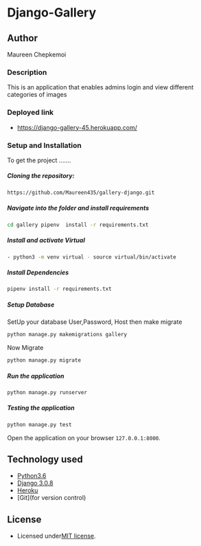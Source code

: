 # Django-Gallery

## Author
 Maureen Chepkemoi

### Description  
This is an application that enables admins login and view different categories of images

### Deployed link

 - https://django-gallery-45.herokuapp.com/

### Setup and Installation  
To get the project .......  
  
##### Cloning the repository:  
 ```bash 
https://github.com/Maureen435/gallery-django.git
```
##### Navigate into the folder and install requirements  
 ```bash 
cd gallery pipenv  install -r requirements.txt 
```
##### Install and activate Virtual  
 ```bash 
- python3 -m venv virtual - source virtual/bin/activate  
```  
##### Install Dependencies  
 ```bash 
 pipenv install -r requirements.txt 
```  
 ##### Setup Database  
  SetUp your database User,Password, Host then make migrate  
 ```bash 
python manage.py makemigrations gallery
 ``` 
 Now Migrate  
 ```bash 
 python manage.py migrate 
```
##### Run the application  
 ```bash 
 python manage.py runserver 
```  

##### Testing the application  
 ```bash 
 python manage.py test 
```
Open the application on your browser `127.0.0.1:8000`.  
  
  
## Technology used  
  
* [Python3.6](https://www.python.org/)  
* [Django 3.0.8](https://docs.djangoproject.com/en/3.0/) 
* [Heroku](https://heroku.com)  
* [Git](for version control)


## License

- Licensed under[MIT license](license).